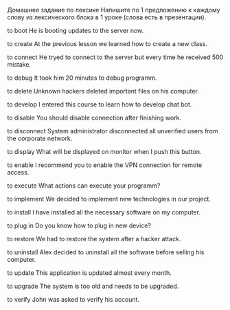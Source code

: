 Домашнее задание по лексике
Напишите по 1 предложению к каждому слову из лексического блока в 1 уроке (слова есть в презентации).

to boot
He is booting updates to the server now.

to create
At the previous lesson we learned how to create a new class.

to connect
He tryed to connect to the server but every time he received 500 mistake.

to debug
It took him 20 minutes to debug programm.

to delete
Unknown hackers deleted important files on his computer.

to develop
I entered this course to learn how to develop chat bot.

to disable
You should disable connection after finishing work.

to disconnect
System administrator disconnected all unverified users from the corporate network. 

to display
What will be displayed on monitor when I push this button.

to enable
I recommend you to enable the VPN connection for remote access.

to execute
What actions can execute your programm?

to implement 
We decided to implement new technologies in our project.

to install
I have installed all the necessary software on my computer.

to plug in
Do you know how to plug in new device?

to restore
We had to restore the system after a hacker attack.

to uninstall
Alex decided to uninstall all the software before selling his computer.

to update
This application is updated almost every month.

to upgrade
The system is too old and needs to be upgraded.

to verify
John was asked to verify his account.

